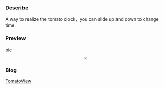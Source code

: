 ###  Describe

A way to realize the tomato clock，you can slide up and down to change time.

### Preview

pic

<center>
<img style="box-shadow: 0 0 0 0 rgba(34,36,38,.12),0 0px 0px 0 rgba(34,36,38,.08);zoom:50%"
src="http://blog-1258142182.cos.ap-chengdu.myqcloud.com/tomato7.gif" style="zoom:50%">
</center>

### Blog

[TomatoView](http://rkhcy.github.io/2017/09/18/TomatoView/)

